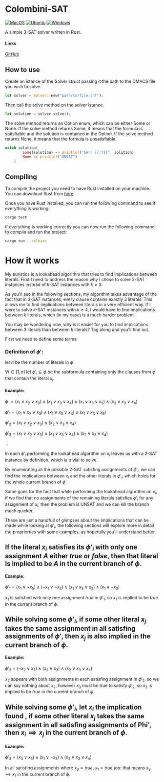 # Colombini-SAT
[![MacOS](https://github.com/Lorenzinco23/colombiniSAT/actions/workflows/macos.yml/badge.svg)](https://github.com/Lorenzinco23/colombiniSAT/actions/workflows/macos.yml)
[![Ubuntu](https://github.com/Lorenzinco23/colombiniSAT/actions/workflows/ubuntu.yml/badge.svg)](https://github.com/Lorenzinco23/colombiniSAT/actions/workflows/ubuntu.yml)
[![Windows](https://github.com/Lorenzinco23/colombiniSAT/actions/workflows/rust.yml/badge.svg)](https://github.com/Lorenzinco23/colombiniSAT/actions/workflows/rust.yml)

A simple 3-SAT solver written in Rust.

#### Links
[GitHub](https://github.com/Lorenzinco23/colombiniSAT "GitHub Repository page of the project.")


## How to use
Create an istance of the Solver struct passing it the path to the DMACS file you wish to solve.

```rust
let solver = Solver::new("path/to/file.cnf");
```

Then call the solve method on the solver istance.

```rust
let solution = solver.solve();
```

The solve method returns an Option enum, which can be either Some or None.
If the solve method returns Some, it means that the formula is satisfiable and the solution is contained in the Option.
If the solve method returns None, it means that the formula is unsatisfiable.

```rust
match solution{
        Some(solution) => println!("SAT: ({:?})", solution),
        None => println!("UNSAT")
    }
```

## Compiling
To compile the project you need to have Rust installed on your machine.
You can download Rust from [here](https://www.rust-lang.org/tools/install "Rust download page").

Once you have Rust installed, you can run the following command to see if everything is working:

```bash
cargo test
```

If everything is working correctly you can now run the following command to compile and run the project:

```bash
cargo run --release
```

# How it works
My euristics is a lookahead algorithm that tries to find implications between literals. First I need to address 
the reason why I chose to solve 3-SAT instances instead of $k$-SAT instances with $k \geq 3$.

As you'll see in the following sections, my algorithm takes advantage of the fact that in 3-SAT instances,
every clause contains exactly 3 literals. This allows me to find implications between literals in a very efficient way.
If I were to solve $k$-SAT instances with $k \geq 4$, I would have to find implications between $k$ literals, which (in my case) is a much harder problem.

You may be wondering now, why is it easier for you to find implications between 3 literals than between $k$ literals?
Tag along and you'll find out.

First we need to define some terms:

### Definition of $\phi'$:
let $n$ be the number of literals in $\phi$

$\forall i \in [1, n]$ let $\phi'_i \subseteq \phi$ be the subformula containing only the clauses from $\phi$ that contain the literal $x_i$.



#### Example:



$\phi\ = (x_1 \vee x_2 \vee x_3) \wedge (x_1 \vee x_3 \vee x_4) \wedge (x_1 \vee x_3 \vee x_5) \wedge (x_2 \vee x_3 \vee x_4)$

$\phi'_1 = (x_1 \vee x_2 \vee x_3) \wedge (x_1 \vee x_3 \vee x_4) \wedge (x_1 \vee x_3 \vee x_5)$

$\phi'_2 = (x_1 \vee x_2 \vee x_3) \wedge (x_2 \vee x_3 \vee x_4)$

$\phi'_3 = (x_1 \vee x_2 \vee x_3) \wedge (x_1 \vee x_3 \vee x_4) \wedge (x_2 \vee x_3 \vee x_4)$

$\vdots$

In each $\phi'_i$ performing the lookahead algorithm on $x_i$ leaves us with a 2-SAT instance by definition, which is trivial to solve.

By enumerating all the possible 2-SAT satisfing assignments of $\phi'_i$, we can find the implications between $x_i$ and the other literals in $\phi'_i$, which holds for the whole current branch of $\phi$.

Same goes for the fact that while performing the lookahead algorithm on $x_i$, if we find that no assignments of the remaining literals satisfies $\phi'_i$ for any assignment of $x_i$, then the problem is UNSAT and we can kill the branch much quicker.



These are just a handfull of glimpses about the implications that can be made while looking at $\phi'_i$, the following sections will explore more in detail the proprierties  with some examples, as hopefully you'll understand better.

## If the literal $x_i$ satisfies its $\phi'_i$ with only one assignment $A$ either $true\ or\ false$, then that literal is implied to be $A$ in the current branch of $\phi$.

#### Example:
$\phi'_1 = (x_1 \vee \neg x_5) \wedge (\neg x_1 \vee \neg x_3) \wedge (x_1 \vee x_3 \vee x_5) \wedge (x_1 \vee \neg x_3)$ 


$x_1$ is satisfied with only one assignment $true$ in $\phi'_1$, so $x_1$ is implied to be $true$ in the current branch of $\phi$.

## While solving some $\phi'_i$, if some other literal $x_j$ takes the same assignment in all satisfing assignments of $\phi'$, then $x_j$ is also implied in the current branch of $\phi$.

#### Example:
$\phi'_2 = (\neg x_2 \vee x_3) \wedge (x_2 \vee x_3) \wedge (x_2 \vee x_3 \vee x_4)$


$x_2$ appears with both assignments in each satisfing assignment in $\phi'_2$, so we can say nothing about $x_2$,
however $x_3$ must be true to satisfy $\phi'_2$, so $x_3$ is implied to be $true$ in the current branch of $\phi$.

## While solving some $\phi'_i$, let $x_i$ the implication found , if some other literal $x_j$ takes the same assignment in all satisfing assignments of Phi', then $x_i\implies x_j$ in the current branch of $\phi$.

#### Example:
$\phi'_3 = (x_3 \vee x_5) \wedge (x_1 \vee \neg x_3) \wedge (x_2 \vee x_3 \vee x_4)$


In all satisfing assignments where $x_3 = true$, $x_1 = true$ too: that means $x_3\implies x_1$ in the current branch of $\phi$.

